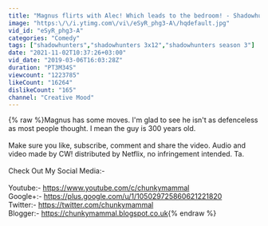 ```yaml
---
title: "Magnus flirts with Alec! Which leads to the bedroom! - Shadowhunters 3x12 'Bedroom!'"
image: "https:\/\/i.ytimg.com\/vi\/eSyR_phg3-A\/hqdefault.jpg"
vid_id: "eSyR_phg3-A"
categories: "Comedy"
tags: ["shadowhunters","shadowhunters 3x12","shadowhunters season 3"]
date: "2021-11-02T10:37:26+03:00"
vid_date: "2019-03-06T16:03:28Z"
duration: "PT3M34S"
viewcount: "1223785"
likeCount: "16264"
dislikeCount: "165"
channel: "Creative Mood"
---
```

{% raw %}Magnus has some moves. I'm glad to see he isn't as defenceless as most people thought. I mean the guy is 300 years old.<br /><br />Make sure you like, subscribe, comment and share the video. Audio and video made by CW! distributed by Netflix, no infringement intended. Ta.<br /><br />Check Out My Social Media:-<br /><br />Youtube:- <a rel="nofollow" target="blank" href="https://www.youtube.com/c/chunkymammal">https://www.youtube.com/c/chunkymammal</a><br />Google+:- <a rel="nofollow" target="blank" href="https://plus.google.com/u/1/105029725860621221820">https://plus.google.com/u/1/105029725860621221820</a><br />Twitter:- <a rel="nofollow" target="blank" href="https://twitter.com/chunkymammal">https://twitter.com/chunkymammal</a><br />Blogger:- <a rel="nofollow" target="blank" href="https://chunkymammal.blogspot.co.uk">https://chunkymammal.blogspot.co.uk</a>{% endraw %}
